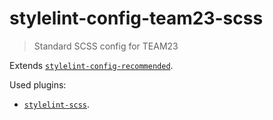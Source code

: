 # stylelint-config-team23-scss

> Standard SCSS config for TEAM23

Extends [`stylelint-config-recommended`](https://github.com/stylelint/stylelint-config-recommended).

Used plugins:
 - [`stylelint-scss`](https://github.com/kristerkari/stylelint-scss).


